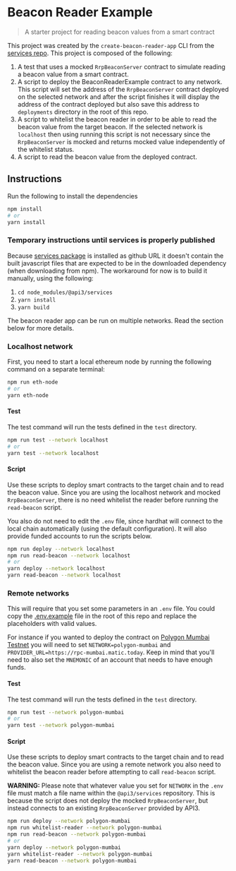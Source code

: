 # Beacon Reader Example

> A starter project for reading beacon values from a smart contract

This project was created by the `create-beacon-reader-app` CLI from the
[services repo](https://github.com/api3dao/services). This project is composed
of the following:

1. A test that uses a mocked `RrpBeaconServer` contract to simulate reading a
   beacon value from a smart contract.
2. A script to deploy the BeaconReaderExample contract to any network. This
   script will set the address of the `RrpBeaconServer` contract deployed on the
   selected network and after the script finishes it will display the address of
   the contract deployed but also save this address to `deployments` directory
   in the root of this repo.
3. A script to whitelist the beacon reader in order to be able to read the
   beacon value from the target beacon. If the selected network is `localhost`
   then using running this script is not necessary since the `RrpBeaconServer`
   is mocked and returns mocked value independently of the whitelist status.
4. A script to read the beacon value from the deployed contract.

## Instructions

Run the following to install the dependencies

```sh
npm install
# or
yarn install
```

### Temporary instructions until services is properly published

Because [services package](https://github.com/api3dao/services) is installed as
github URL it doesn't contain the built javascript files that are expected to be
in the downloaded dependency (when downloading from npm). The workaround for now
is to build it manually, using the following:

1. `cd node_modules/@api3/services`
2. `yarn install`
3. `yarn build`

The beacon reader app can be run on multiple networks. Read the section below
for more details.

### Localhost network

First, you need to start a local ethereum node by running the following command
on a separate terminal:

```sh
npm run eth-node
# or
yarn eth-node
```

#### Test

The test command will run the tests defined in the `test` directory.

```sh
npm run test --network localhost
# or
yarn test --network localhost
```

#### Script

Use these scripts to deploy smart contracts to the target chain and to read the
beacon value. Since you are using the localhost network and mocked
`RrpBeaconServer`, there is no need whitelist the reader before running the
`read-beacon` script.

You also do not need to edit the `.env` file, since hardhat will connect to the
local chain automatically (using the default configuration). It will also
provide funded accounts to run the scripts below.

```sh
npm run deploy --network localhost
npm run read-beacon --network localhost
# or
yarn deploy --network localhost
yarn read-beacon --network localhost
```

### Remote networks

This will require that you set some parameters in an `.env` file. You could copy
the [.env.example](./.env.example) file in the root of this repo and replace the
placeholders with valid values.

For instance if you wanted to deploy the contract on
[Polygon Mumbai Testnet](https://docs.polygon.technology/docs/develop/network-details/network/)
you will need to set `NETWORK=polygon-mumbai` and
`PROVIDER_URL=https://rpc-mumbai.matic.today`. Keep in mind that you'll need to
also set the `MNEMONIC` of an account that needs to have enough funds.

#### Test

The test command will run the tests defined in the `test` directory.

```sh
npm run test --network polygon-mumbai
# or
yarn test --network polygon-mumbai
```

#### Script

Use these scripts to deploy smart contracts to the target chain and to read the
beacon value. Since you are using a remote network you also need to whitelist
the beacon reader before attempting to call `read-beacon` script.

**WARNING:** Please note that whatever value you set for `NETWORK` in the `.env`
file must match a file name within the `@api3/services` repository. This is
because the script does not deploy the mocked `RrpBeaconServer`, but instead
connects to an existing `RrpBeaconServer` provided by API3.

```sh
npm run deploy --network polygon-mumbai
npm run whitelist-reader --network polygon-mumbai
npm run read-beacon --network polygon-mumbai
# or
yarn deploy --network polygon-mumbai
yarn whitelist-reader --network polygon-mumbai
yarn read-beacon --network polygon-mumbai
```
